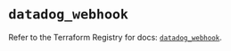 # `datadog_webhook`

Refer to the Terraform Registry for docs: [`datadog_webhook`](https://registry.terraform.io/providers/datadog/datadog/3.74.0/docs/resources/webhook).
